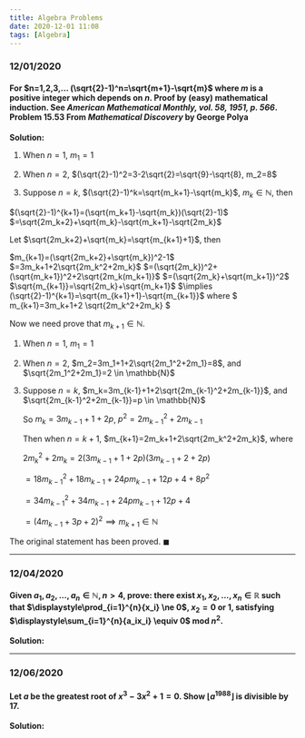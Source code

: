 ```yaml
---
title: Algebra Problems
date: 2020-12-01 11:08
tags: [Algebra]
---
```


### 12/01/2020

#### For $n=1,2,3,... (\sqrt{2}-1)^n=\sqrt{m+1}-\sqrt{m}$ where $m$ is a positive integer which depends on $n$. Proof by (easy) mathematical induction. See *American Mathematical Monthly, vol. 58, 1951, p. 566*. Problem 15.53 From *Mathematical Discovery* by George Polya

**Solution:**

1. When $n=1$, $m_1=1$

2. When $n=2$, $(\sqrt{2}-1)^2=3-2\sqrt{2}=\sqrt{9}-\sqrt{8}, m_2=8$

3. Suppose $n=k$, $(\sqrt{2}-1)^k=\sqrt{m_k+1}-\sqrt{m_k}$, $m_k \in \mathbb{N}$, then

$(\sqrt{2}-1)^{k+1}=(\sqrt{m_k+1}-\sqrt{m_k})(\sqrt{2}-1)$
$=\sqrt{2m_k+2}+\sqrt{m_k}-\sqrt{m_k+1}-\sqrt{2m_k}$

Let $\sqrt{2m_k+2}+\sqrt{m_k}=\sqrt{m_{k+1}+1}$, then

$m_{k+1}=(\sqrt{2m_k+2}+\sqrt{m_k})^2-1$
$=3m_k+1+2\sqrt{2m_k^2+2m_k}$
$=(\sqrt{2m_k})^2+(\sqrt{m_k+1})^2+2\sqrt{2m_k(m_k+1)}$
$=(\sqrt{2m_k}+\sqrt{m_k+1})^2$
$\sqrt{m_{k+1}}=\sqrt{2m_k}+\sqrt{m_k+1}$
$\implies (\sqrt{2}-1)^{k+1}=\sqrt{m_{k+1}+1}-\sqrt{m_{k+1}}$
where $ m_{k+1}=3m_k+1+2 \sqrt{2m_k^2+2m_k} $

Now we need prove that $m_{k+1} \in \mathbb{N}$.

1. When $n=1$, $m_1=1$

2. When $n=2$, $m_2=3m_1+1+2\sqrt{2m_1^2+2m_1}=8$, and $\sqrt{2m_1^2+2m_1}=2 \in \mathbb{N}$

3. Suppose $n=k$, $m_k=3m_{k-1}+1+2\sqrt{2m_{k-1}^2+2m_{k-1}}$, and $\sqrt{2m_{k-1}^2+2m_{k-1}}=p \in \mathbb{N}$

   So $m_k=3m_{k-1}+1+2p$, $p^2=2m_{k-1}^2+2m_{k-1}$

   Then when $n=k+1$, $m_{k+1}=2m_k+1+2\sqrt{2m_k^2+2m_k}$, where

   $2m_k^2+2m_k=2(3m_{k-1}+1+2p)(3m_{k-1}+2+2p)$

   $=18m_{k-1}^2+18m_{k-1}+24pm_{k-1}+12p+4+8p^2$

   $=34m_{k-1}^2+34m_{k-1}+24pm_{k-1}+12p+4$

   $=(4m_{k-1}+3p+2)^2 \implies m_{k+1} \in \mathbb{N}$

The original statement has been proved. $\blacksquare$

---

### 12/04/2020

#### Given $a_1,a_2,...,a_n \in \mathbb{N}, n>4$, prove: there exist $x_1,x_2,...,x_n \in \mathbb{R}$ such that $\displaystyle\prod_{i=1}^{n}{x_i} \ne 0$, $x_2=0$ or $1$, satisfying $\displaystyle\sum_{i=1}^{n}{a_ix_i} \equiv 0$ mod $n^2.$

**Solution:**

---

### 12/06/2020

#### Let $a$ be the greatest root of $x^3-3x^2+1=0$. Show $\lfloor {a^{1988}} \rfloor$ is divisible by $17.$

**Solution:**

